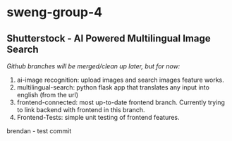 # sweng-group-4

## Shutterstock - AI Powered Multilingual Image Search

*Github branches will be merged/clean up later, but for now:*

1. ai-image recognition: upload images and search images feature works.
2. multilingual-search: python flask app that translates any input into english (from the url)
3. frontend-connected: most up-to-date frontend branch. Currently trying to link backend with frontend in this branch.
4. Frontend-Tests: simple unit testing of frontend features.

brendan - test commit


